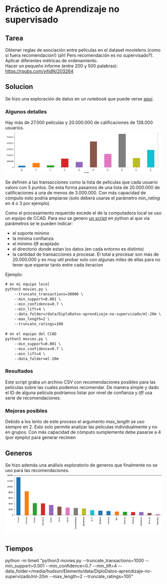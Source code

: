 # Práctico de Aprendizaje no supervisado

## Tarea

Obtener reglas de asociación entre películas en el dataset movielens (como si fuera recomendación!) (ah! Pero recomendación es no supervisado?).  
Aplicar diferentes métricas de ordenamiento.  
Hacer un pequeño informe (entre 200 y 500 palabras): https://rpubs.com/vitidN/203264  


## Solucion

Se hizo una exploración de datos en un _notebook_ que puede verse [aquí](movies.ipynb).

### Algunos detalles

Hay más de 27.000 películas y 20.000.000 de calificaciones de 138.000 usuarios.
![rating_bars](imgs/rating_bars.png)

Se definen a las transacciones como la lista de películas que cada usuario valoro con 5 puntos. De esta forma pasamos de una lista de 20.000.000 de calificaciones a una de menos de 3.000.000. Con más capacidad de cómputo esto podría ampiarse (solo deberá usarse el parámetro _min_rating_ en 4 o 3 por ejemplo).  

Como el procesamiento requerido excede el de la computadora local se uso un equipo de CCAD. Para eso se genero [un script](movies.py) en python al que vía parámetros se le pueden indicar:
 - el soporte mínimo
 - la minima confianza
 - el mínimo _lift_ aceptado
 - el directorio donde estan los datos (en cada entorno es distinto)
 - la cantidad de transacciones a procesar. El total a procesar son más de 20.000.000 y es muy util probar solo con algunas miles de ellas para no tener que esperar tanto entre cada iteracion

Ejemplo:

```
# en mi equipo local
python3 movies.py \
    --truncate_transactions=30000 \
    --min_support=0.001 \
    --min_confidence=0.7 \
    --min_lift=4 \
    --data_folder=/data/DiploDatos-aprendizaje-no-supervizado/ml-20m \
    --max_length=2 \
    --truncate_ratings=100

# en el equipo del CCAD
python3 movies.py \
    --min_support=0.001 \
    --min_confidence=0.7 \
    --min_lift=4 \
    --data_folder=ml-20m
```

### Resultados

Este script graba un archivo CSV con recomendaciones posibles para las películas sobre las cuales podemos recomendar. De manera simple y dado el ID de alguna película podríamos listar por nivel de confianza y _lift_ usa serie de recomendaciones.  

### Mejoras posibles

Debido a los lento de este proceso el argumento _max_length_ se uso siempre en 2. Esto solo permite analizar las peliculas individualmente y no en grupos. Con más caṕacidad de cómputo sumplemente debe pasarse a 4 (por ejmplo) para generar recimen

## Generos

Se hizo además una análisis exploratorio de generos que finalmente no se uso para las recomendaciones.  
![genres](imgs/genres.png)

## Tiempos

python -m timeit "python3 movies.py --truncate_transactions=1000 --min_support=0.001 --min_confidence=0.7 --min_lift=4 --data_folder=/media/hudson/Elements/data/DiploDatos-aprendizaje-no-supervizado/ml-20m --max_length=2 --truncate_ratings=100"